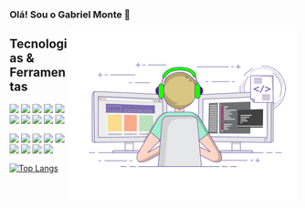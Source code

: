 ### Olá! Sou o Gabriel Monte 👋

<img align="right" alt="GIF" src="https://raw.githubusercontent.com/devSouvik/devSouvik/master/gif3.gif" width="400"/>

## Tecnologias & Ferramentas
![](https://img.shields.io/badge/OS-Linux-informational?style=flat&logo=linux&logoColor=white&color=2554a0)
![](https://img.shields.io/badge/Shell-Bash-informational?style=flat&logo=gnu-bash&logoColor=white&color=2554a0)
![](https://img.shields.io/badge/Tools-Docker-informational?style=flat&logo=docker&logoColor=white&color=2554a0)
![](https://img.shields.io/badge/Tools-Kubernetes-informational?style=flat&logo=kubernetes&logoColor=white&color=2554a0)
![](https://img.shields.io/badge/Code-C-informational?style=flat&logo=C&logoColor=white&color=2554a0)
![](https://img.shields.io/badge/Code-C++-blue.svg?style=flat&logo=c%2B%2B&logoColor=white&color=2554a0)
![](https://img.shields.io/badge/Code-Python-informational?style=flat&logo=python&logoColor=white&color=2554a0)
![](https://img.shields.io/badge/Code-Jupyter-informational?style=flat&logo=jupyter&logoColor=white&color=2554a0)
![](https://img.shields.io/badge/Tools-SQL-informational?style=flat&logo=mysql&logoColor=white&color=2554a0)
![](https://img.shields.io/badge/Tools-Pandas-informational?style=flat&logo=pandas&logoColor=white&color=2554a0)

![](https://img.shields.io/badge/Code-HTML-informational?style=flat&logo=html5&logoColor=white&color=2554a0)
![](https://img.shields.io/badge/Code-CSS-informational?style=flat&logo=css3&logoColor=white&color=2554a0)
![](https://img.shields.io/badge/Code-JavaScript-informational?style=flat&logo=javascript&logoColor=white&color=2554a0)
![](https://img.shields.io/badge/Code-PHP-informational?style=flat&logo=php&logoColor=white&color=2554a0)
![](https://img.shields.io/badge/Framework-Laravel-informational?style=flat&logo=laravel&logoColor=white&color=2554a0)
![](https://img.shields.io/badge/DB-MySQL-informational?style=flat&logo=mysql&logoColor=white&color=2554a0)
![](https://img.shields.io/badge/DB-PostgreSQL-informational?style=flat&logo=postgresql&logoColor=white&color=2554a0)
![](https://img.shields.io/badge/IDE-VSCode-informational?style=flat&logo=visual-studio-code&logoColor=white&color=2554a0)
![](https://img.shields.io/badge/Tool-Git-informational?style=flat&logo=git&logoColor=white&color=2554a0)

[![Top Langs](https://github-readme-stats.vercel.app/api/top-langs/?username=smgabriel&layout=compact&text_color=daf7dc&bg_color=151515)](https://github.com/smgabriel/github-readme-stats)


<!--
**smgabriel/smgabriel** is a ✨ _special_ ✨ repository because its `README.md` (this file) appears on your GitHub profile.

Here are some ideas to get you started:

- 🔭 I’m currently working on ...
- 🌱 I’m currently learning ...
- 👯 I’m looking to collaborate on ...
- 🤔 I’m looking for help with ...
- 💬 Ask me about ...
- 📫 How to reach me: ...
- 😄 Pronouns: ...
- ⚡ Fun fact: ...
-->
